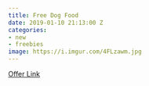 ```yaml
---
title: Free Dog Food
date: 2019-01-10 21:13:00 Z
categories:
- new
- freebies
image: https://i.imgur.com/4FLzawm.jpg
---
```


[Offer Link](https://www.purinaone.com/dogs/28-day-challenge-coupon)